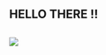 HELLO THERE !!
-------------------------------------------------------------------------------------------------------------------------------------------------------------------------------------------------------------------------------
![](https://komarev.com/ghpvc/?username=prajwal8674&color=blue)
-------------------------------------------------------------------------------------------------------------------------------------------------------------------------------------------------------------------------------

